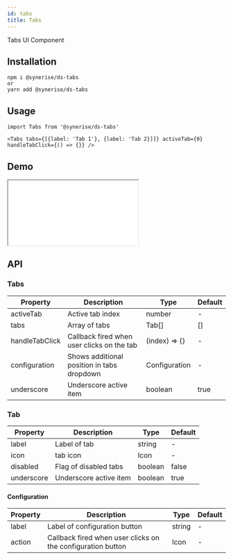 ```yaml
---
id: tabs
title: Tabs
---
```


Tabs UI Component

## Installation

```
npm i @synerise/ds-tabs
or
yarn add @synerise/ds-tabs
```

## Usage

```
import Tabs from '@synerise/ds-tabs'

<Tabs tabs={[{label: 'Tab 1'}, {label: 'Tab 2}]]} activeTab={0} handleTabClick={() => {}} />

```

## Demo

<iframe src="/storybook-static/iframe.html?id=components-tabs--default"></iframe>

## API

### Tabs

| Property       | Description                                | Type          | Default |
| -------------- | ------------------------------------------ | ------------- | ------- |
| activeTab      | Active tab index                           | number        | -       |
| tabs           | Array of tabs                              | Tab[]         | []      |
| handleTabClick | Callback fired when user clicks on the tab | (index) => {} | -       |
| configuration  | Shows additional position in tabs dropdown | Configuration | -       |
| underscore     | Underscore active item                     | boolean       | true    |

### Tab

| Property   | Description            | Type    | Default |
| ---------- | ---------------------- | ------- | ------- |
| label      | Label of tab           | string  | -       |
| icon       | tab icon               | Icon    | -       |
| disabled   | Flag of disabled tabs  | boolean | false   |
| underscore | Underscore active item | boolean | true    |

#### Configuration

| Property | Description                                                 | Type   | Default |
| -------- | ----------------------------------------------------------- | ------ | ------- |
| label    | Label of configuration button                               | string | -       |
| action   | Callback fired when user clicks on the configuration button | Icon   | -       |
